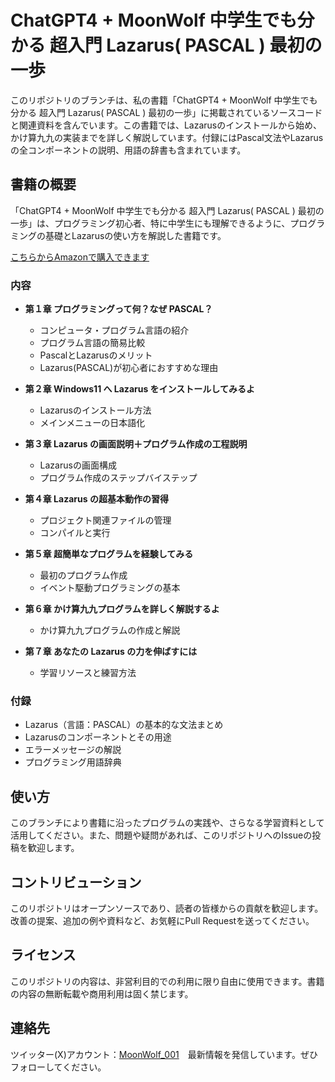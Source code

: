 # ChatGPT4 + MoonWolf 中学生でも分かる 超入門 Lazarus( PASCAL ) 最初の一歩

このリポジトリのブランチは、私の書籍「ChatGPT4 + MoonWolf 中学生でも分かる 超入門 Lazarus( PASCAL ) 最初の一歩」に掲載されているソースコードと関連資料を含んでいます。この書籍では、Lazarusのインストールから始め、かけ算九九の実装までを詳しく解説しています。付録にはPascal文法やLazarusの全コンポーネントの説明、用語の辞書も含まれています。

## 書籍の概要

「ChatGPT4 + MoonWolf 中学生でも分かる 超入門 Lazarus( PASCAL ) 最初の一歩」は、プログラミング初心者、特に中学生にも理解できるように、プログラミングの基礎とLazarusの使い方を解説した書籍です。

[こちらからAmazonで購入できます](https://www.amazon.co.jp/dp/B0CQT4WTB1)

### 内容

- **第１章 プログラミングって何？なぜ PASCAL？**
  - コンピュータ・プログラム言語の紹介
  - プログラム言語の簡易比較
  - PascalとLazarusのメリット
  - Lazarus(PASCAL)が初心者におすすめな理由

- **第２章 Windows11 へ Lazarus をインストールしてみるよ**
  - Lazarusのインストール方法
  - メインメニューの日本語化

- **第３章 Lazarus の画面説明＋プログラム作成の工程説明**
  - Lazarusの画面構成
  - プログラム作成のステップバイステップ

- **第４章 Lazarus の超基本動作の習得**
  - プロジェクト関連ファイルの管理
  - コンパイルと実行

- **第５章 超簡単なプログラムを経験してみる**
  - 最初のプログラム作成
  - イベント駆動プログラミングの基本

- **第６章 かけ算九九プログラムを詳しく解説するよ**
  - かけ算九九プログラムの作成と解説

- **第７章 あなたの Lazarus の力を伸ばすには**
  - 学習リソースと練習方法

### 付録

- Lazarus（言語：PASCAL）の基本的な文法まとめ
- Lazarusのコンポーネントとその用途
- エラーメッセージの解説
- プログラミング用語辞典

## 使い方

このブランチにより書籍に沿ったプログラムの実践や、さらなる学習資料として活用してください。また、問題や疑問があれば、このリポジトリへのIssueの投稿を歓迎します。

## コントリビューション

このリポジトリはオープンソースであり、読者の皆様からの貢献を歓迎します。改善の提案、追加の例や資料など、お気軽にPull Requestを送ってください。

## ライセンス

このリポジトリの内容は、非営利目的での利用に限り自由に使用できます。書籍の内容の無断転載や商用利用は固く禁じます。

## 連絡先

ツイッター(X)アカウント：[MoonWolf_001](https://twitter.com/MoonWolf_001)　最新情報を発信しています。ぜひフォローしてください。

